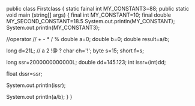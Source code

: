 public class Firstclass {
static fainal int MY_CONSTANT3=88;
public static void main (string[] args) {
final int MY_CONSTANT=10;
final double MY_SECOND_CONSTANT=18.5
System.out.println(MY_CONSTANT);
System.out.println(MY_CONSTANT3);

//operator
// + - * / %
double a=0;
double b=0;
double result=a/b;


long d=21L;
// a 2 !@ ?
char ch='!';
byte s=15;
short f=s;

long ssr=2000000000000L;
double dd=145.123;
int issr=(int)dd;


float dssr=ssr;

System.out.println(issr);


System.out println(a/b);
}
}
